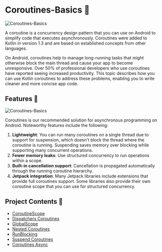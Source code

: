 # Coroutines-Basics 🧵

![Coroutines-Basics](https://miro.medium.com/max/800/1*1tDZwUd3NMQuIjZVkv-r0w.png)

A coroutine is a concurrency design pattern that you can use on Android to simplify code that executes asynchronously. Coroutines were added to Kotlin in version 1.3 and are based on established concepts from other languages.

On Android, coroutines help to manage long-running tasks that might otherwise block the main thread and cause your app to become unresponsive. Over 50% of professional developers who use coroutines have reported seeing increased productivity. This topic describes how you can use Kotlin coroutines to address these problems, enabling you to write cleaner and more concise app code.


## Features 👀

![Coroutines-Basics](https://www.chaddha.me/content/images/2020/12/Kotlin-Coroutises-Fundamentals_o-2.jpg)

Coroutines is our recommended solution for asynchronous programming on Android. Noteworthy features include the following:

1. **Lightweight**: You can run many coroutines on a single thread due to support for suspension, which doesn't block the thread where the coroutine is running. Suspending saves memory over blocking while supporting many concurrent operations.
2. **Fewer memory leaks**: Use structured concurrency to run operations within a scope.  
3. **Built-in cancellation support**: Cancellation is propagated automatically through the running coroutine hierarchy.
4. **Jetpack integration**: Many Jetpack libraries include extensions that provide full coroutines support. Some libraries also provide their own coroutine scope that you can use for structured concurrency.

## Project Contents 📜

- [CoroutineScope](https://github.com/ZeynelErdiKarabulut/CoroutineBasics/blob/master/app/src/main/java/com/zeynelerdi/coroutinebasics/CoroutineScopeClass.kt)
- [Dispatchers Coroutines](https://github.com/ZeynelErdiKarabulut/CoroutineBasics/blob/master/app/src/main/java/com/zeynelerdi/coroutinebasics/DispatchersCoroutines.kt)
- [GlobalScope](https://github.com/ZeynelErdiKarabulut/CoroutineBasics/blob/master/app/src/main/java/com/zeynelerdi/coroutinebasics/GlobalScopeClass.kt)
- [Nested Coroutines](https://github.com/ZeynelErdiKarabulut/CoroutineBasics/blob/master/app/src/main/java/com/zeynelerdi/coroutinebasics/NestedCoroutines.kt)
- [RunBlocking](https://github.com/ZeynelErdiKarabulut/CoroutineBasics/blob/master/app/src/main/java/com/zeynelerdi/coroutinebasics/RunBlockingClass.kt)
- [Suspend Coroutines](https://github.com/ZeynelErdiKarabulut/CoroutineBasics/blob/master/app/src/main/java/com/zeynelerdi/coroutinebasics/SuspendCoroutines.kt)
- [Coroutines Async](https://github.com/ZeynelErdiKarabulut/CoroutineBasics/blob/master/app/src/main/java/com/zeynelerdi/coroutinebasics/CoroutinesAsync.kt)
